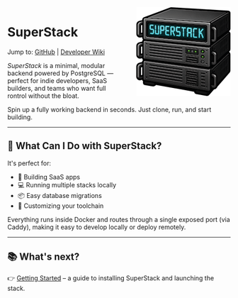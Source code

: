 <style>
  .logo-responsive {
    float: right;
    padding-left: 2em;
  }

  @media (max-width: 768px) {
    .logo-responsive {
      float: none;
      display: block;
      margin: 1em auto;
      text-align: center;
    }
  }
</style>

<img src="assets/logo.png" alt="SuperStack Logo" class="logo-responsive" />

# SuperStack

Jump to:
[GitHub](https://github.com/explodinglabs/superstack) | [Developer Wiki](https://github.com/explodinglabs/superstack/wiki)

_SuperStack_ is a minimal, modular backend powered by PostgreSQL — perfect for
indie developers, SaaS builders, and teams who want full rontrol without the
bloat.

Spin up a fully working backend in seconds. Just clone, run, and start
building.

---

## 🚀 What Can I Do with SuperStack?

It's perfect for:

- 🧱 Building SaaS apps
- 💻 Running multiple stacks locally
- 📦 Easy database migrations
- 🔧 Customizing your toolchain

Everything runs inside Docker and routes through a single exposed port (via
Caddy), making it easy to develop locally or deploy remotely.

---

## 📚 What's next?

👉 [Getting Started](gettingstarted.md) – a guide to installing SuperStack and
launching the stack.

